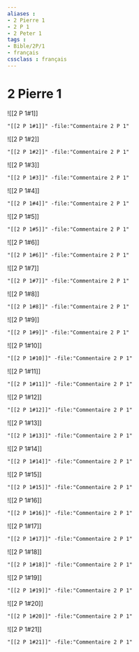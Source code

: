 ```yaml
---
aliases : 
- 2 Pierre 1
- 2 P 1
- 2 Peter 1
tags : 
- Bible/2P/1
- français
cssclass : français
---
```


# 2 Pierre 1

![[2 P 1#1]]

```query
"[[2 P 1#1]]" -file:"Commentaire 2 P 1"
```

![[2 P 1#2]]

```query
"[[2 P 1#2]]" -file:"Commentaire 2 P 1"
```

![[2 P 1#3]]

```query
"[[2 P 1#3]]" -file:"Commentaire 2 P 1"
```

![[2 P 1#4]]

```query
"[[2 P 1#4]]" -file:"Commentaire 2 P 1"
```

![[2 P 1#5]]

```query
"[[2 P 1#5]]" -file:"Commentaire 2 P 1"
```

![[2 P 1#6]]

```query
"[[2 P 1#6]]" -file:"Commentaire 2 P 1"
```

![[2 P 1#7]]

```query
"[[2 P 1#7]]" -file:"Commentaire 2 P 1"
```

![[2 P 1#8]]

```query
"[[2 P 1#8]]" -file:"Commentaire 2 P 1"
```

![[2 P 1#9]]

```query
"[[2 P 1#9]]" -file:"Commentaire 2 P 1"
```

![[2 P 1#10]]

```query
"[[2 P 1#10]]" -file:"Commentaire 2 P 1"
```

![[2 P 1#11]]

```query
"[[2 P 1#11]]" -file:"Commentaire 2 P 1"
```

![[2 P 1#12]]

```query
"[[2 P 1#12]]" -file:"Commentaire 2 P 1"
```

![[2 P 1#13]]

```query
"[[2 P 1#13]]" -file:"Commentaire 2 P 1"
```

![[2 P 1#14]]

```query
"[[2 P 1#14]]" -file:"Commentaire 2 P 1"
```

![[2 P 1#15]]

```query
"[[2 P 1#15]]" -file:"Commentaire 2 P 1"
```

![[2 P 1#16]]

```query
"[[2 P 1#16]]" -file:"Commentaire 2 P 1"
```

![[2 P 1#17]]

```query
"[[2 P 1#17]]" -file:"Commentaire 2 P 1"
```

![[2 P 1#18]]

```query
"[[2 P 1#18]]" -file:"Commentaire 2 P 1"
```

![[2 P 1#19]]

```query
"[[2 P 1#19]]" -file:"Commentaire 2 P 1"
```

![[2 P 1#20]]

```query
"[[2 P 1#20]]" -file:"Commentaire 2 P 1"
```

![[2 P 1#21]]

```query
"[[2 P 1#21]]" -file:"Commentaire 2 P 1"
```

